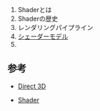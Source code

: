 1. Shaderとは
2. Shaderの歴史
3. レンダリングパイプライン
4. [シェーダーモデル](https://monobook.org/wiki/%E3%82%B7%E3%82%A7%E3%83%BC%E3%83%80%E3%83%BC%E3%83%A2%E3%83%87%E3%83%AB)
5. 



## 参考

- [Direct 3D](https://ja.wikipedia.org/wiki/Direct3D)

- [Shader](https://ja.wikipedia.org/wiki/%E3%82%B7%E3%82%A7%E3%83%BC%E3%83%80%E3%83%BC)

  